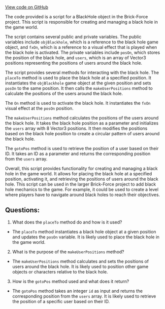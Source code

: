 [View code on GitHub](https://github.com/TieHaxJan/Brick-Force/Assembly-CSharp\BlackHole.cs)

The code provided is a script for a BlackHole object in the Brick-Force project. This script is responsible for creating and managing a black hole in the game world.

The script contains several public and private variables. The public variables include `objBlackhole`, which is a reference to the black hole game object, and `fxOn`, which is a reference to a visual effect that is played when the black hole is activated. The private variables include `posOn`, which stores the position of the black hole, and `users`, which is an array of Vector3 positions representing the positions of users around the black hole.

The script provides several methods for interacting with the black hole. The `placeTo` method is used to place the black hole at a specified position. It instantiates the `objBlackhole` game object at the given position and sets `posOn` to the same position. It then calls the `makeUserPositions` method to calculate the positions of the users around the black hole.

The `On` method is used to activate the black hole. It instantiates the `fxOn` visual effect at the `posOn` position.

The `makeUserPositions` method calculates the positions of the users around the black hole. It takes the black hole position as a parameter and initializes the `users` array with 8 Vector3 positions. It then modifies the positions based on the black hole position to create a circular pattern of users around the black hole.

The `gotoPos` method is used to retrieve the position of a user based on their ID. It takes an ID as a parameter and returns the corresponding position from the `users` array.

Overall, this script provides functionality for creating and managing a black hole in the game world. It allows for placing the black hole at a specified position, activating it, and retrieving the positions of users around the black hole. This script can be used in the larger Brick-Force project to add black hole mechanics to the game. For example, it could be used to create a level where players have to navigate around black holes to reach their objectives.
## Questions: 
 1. What does the `placeTo` method do and how is it used?
- The `placeTo` method instantiates a black hole object at a given position and updates the `posOn` variable. It is likely used to place the black hole in the game world.

2. What is the purpose of the `makeUserPositions` method?
- The `makeUserPositions` method calculates and sets the positions of users around the black hole. It is likely used to position other game objects or characters relative to the black hole.

3. How is the `gotoPos` method used and what does it return?
- The `gotoPos` method takes an integer `id` as input and returns the corresponding position from the `users` array. It is likely used to retrieve the position of a specific user based on their ID.
